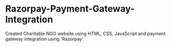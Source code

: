 # Razorpay-Payment-Gateway-Integration
Created Charitable NGO website using HTML, CSS, JavaScript and payment gateway integration using 'Razorpay'.
